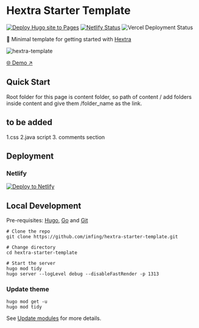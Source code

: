 # Hextra Starter Template

[![Deploy Hugo site to Pages](https://github.com/imfing/hextra-starter-template/actions/workflows/pages.yaml/badge.svg)](https://github.com/imfing/hextra-starter-template/actions/workflows/pages.yaml)
[![Netlify Status](https://api.netlify.com/api/v1/badges/6e83fd88-5ffe-4808-9689-c0f3b100bfe3/deploy-status)](https://app.netlify.com/sites/hextra-starter-template/deploys)
![Vercel Deployment Status](https://img.shields.io/github/deployments/imfing/hextra-starter-template/production?logo=vercel&logoColor=white&label=vercel&labelColor=black&link=https%3A%2F%2Fhextra-starter-template.vercel.app%2F)


🐣 Minimal template for getting started with [Hextra](https://github.com/imfing/hextra)

![hextra-template](https://github.com/imfing/hextra-starter-template/assets/5097752/c403b9a9-a76c-47a6-8466-513d772ef0b7)

[🌐 Demo ↗](https://imfing.github.io/hextra-starter-template/)

## Quick Start

 Root folder for this page is content folder, so path of content / 
 add folders inside content and give them /folder_name as the link. 

 ## to be added
 1.css 
 2.java script
 3. comments section


## Deployment


### Netlify

[![Deploy to Netlify](https://www.netlify.com/img/deploy/button.svg)](https://app.netlify.com/start/deploy?repository=https://github.com/imfing/hextra-starter-template)



## Local Development

Pre-requisites: [Hugo](https://gohugo.io/getting-started/installing/), [Go](https://golang.org/doc/install) and [Git](https://git-scm.com)

```shell
# Clone the repo
git clone https://github.com/imfing/hextra-starter-template.git

# Change directory
cd hextra-starter-template

# Start the server
hugo mod tidy
hugo server --logLevel debug --disableFastRender -p 1313
```

### Update theme

```shell
hugo mod get -u
hugo mod tidy
```

See [Update modules](https://gohugo.io/hugo-modules/use-modules/#update-modules) for more details.

